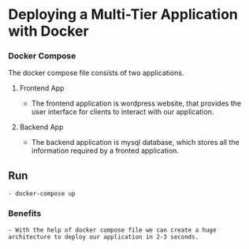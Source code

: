 # Deploying a Multi-Tier Application with Docker

### Docker Compose

The docker compose file consists of two applications.

1) Frontend App
	- The frontend application is wordpress website, that provides the user interface for clients to interact with our application.

2) Backend App
	- The backend application is mysql database, which stores all the information required by a fronted application.


## Run
	- docker-compose up


### Benefits
	- With the help of docker compose file we can create a huge architecture to deploy our application in 2-3 seconds.
